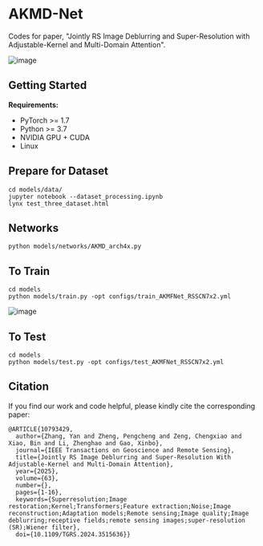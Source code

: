 AKMD-Net
=====
Codes for paper, "Jointly RS Image Deblurring and Super-Resolution
with Adjustable-Kernel and Multi-Domain Attention".

![image](https://github.com/user-attachments/assets/26b24658-94b5-4769-baf5-de35e978f792)


Getting Started
----
**Requirements:**
* PyTorch >= 1.7
* Python >= 3.7
* NVIDIA GPU + CUDA
* Linux
  
Prepare for Dataset
-----
```
cd models/data/
jupyter notebook --dataset_processing.ipynb
lynx test_three_dataset.html
```

Networks
-----
```
python models/networks/AKMD_arch4x.py
```

To Train
-----
```
cd models
python models/train.py -opt configs/train_AKMFNet_RSSCN7x2.yml
```
![image](https://github.com/user-attachments/assets/7bf4c420-8633-41ed-bed5-934e301b14ac)

To Test
-----
```
cd models
python models/test.py -opt configs/test_AKMFNet_RSSCN7x2.yml
```
Citation
-----
If you find our work and code helpful, please kindly cite the corresponding paper:
```
@ARTICLE{10793429,
  author={Zhang, Yan and Zheng, Pengcheng and Zeng, Chengxiao and Xiao, Bin and Li, Zhenghao and Gao, Xinbo},
  journal={IEEE Transactions on Geoscience and Remote Sensing}, 
  title={Jointly RS Image Deblurring and Super-Resolution With Adjustable-Kernel and Multi-Domain Attention}, 
  year={2025},
  volume={63},
  number={},
  pages={1-16},
  keywords={Superresolution;Image restoration;Kernel;Transformers;Feature extraction;Noise;Image reconstruction;Adaptation models;Remote sensing;Image quality;Image deblurring;receptive fields;remote sensing images;super-resolution (SR);Wiener filter},
  doi={10.1109/TGRS.2024.3515636}}
```

